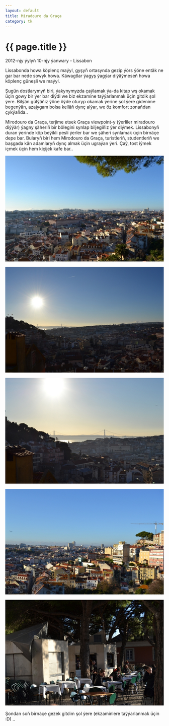 ```yaml
---
layout: default
title: Miradouro da Graça
category: tk
---
```


{{ page.title }}
================

<p class="meta">2012-njy ýylyň 10-njy ýanwary - Lissabon</p>

Lissabonda howa köplenç maýyl, gyşyň ortasynda gezip ýörs ýöne entäk 
ne gar bar nede sowyk howa. Käwagtlar ýagyş ýagýar diýäýmeseň howa köplenç 
güneşli we maýyl.

Şugün dostlarymyň biri, ýakynymyzda çaýlamak ýa-da kitap wş okamak üçin 
gowy bir ýer bar diýdi we biz ekzamine taýýarlanmak üçin gitdik şol ýere.
Bilýän gülýäňiz ýöne öýde oturyp okamak ýerine şol ýere gidenime begenýän, 
azajygam bolsa kelläň dynç alýar, we öz komfort zonaňdan çykýaňda..

Mirodouro da Graça, terjime etsek Graça viewpoint-y (ýerliler miradouro diýýär) 
ýagny şäheriň bir bölegini synlap biljegiňiz ýer diýmek. Lissabonyň
duran ýerinde köp beýikli pesli ýerler bar we şäheri synlamak üçin birnäçe 
depe bar. Bularyň biri hem Mirodouro da Graça, turistleriň, studentleriň 
we başgada kän adamlaryň dynç almak üçin ugraýan ýeri. Çaý, tost iýmek içmek 
üçin hem kiçijek kafe bar..

![1-nji surat](/files/graca/01.JPG)

![2-nji surat](/files/graca/02.JPG)

![3-nji surat](/files/graca/03.JPG)

![4-nji surat](/files/graca/04.JPG)

![5-nji surat](/files/graca/05.JPG)

Şondan soň birnäçe gezek gitdim şol ýere (ekzaminlere taýýarlanmak üçin :D) .. 
